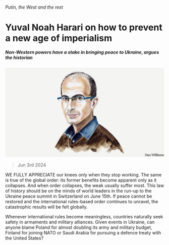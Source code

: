 ###### Putin, the West and the rest

# Yuval Noah Harari on how to prevent a new age of imperialism 

##### Non-Western powers have a stake in bringing peace to Ukraine, argues the historian 

![image](images/20220209_BID001.jpg) 

> Jun 3rd 2024 

WE FULLY APPRECIATE our knees only when they stop working. The same is true of the global order: its former benefits become apparent only as it collapses. And when order collapses, the weak usually suffer most. This law of history should be on the minds of world leaders in the run-up to the Ukraine peace summit in Switzerland on June 15th. If peace cannot be restored and the international rules-based order continues to unravel, the catastrophic results will be felt globally.

Whenever international rules become meaningless, countries naturally seek safety in armaments and military alliances. Given events in Ukraine, can anyone blame Poland for almost doubling its army and military budget, Finland for joining NATO or Saudi Arabia for pursuing a defence treaty with the United States? 


